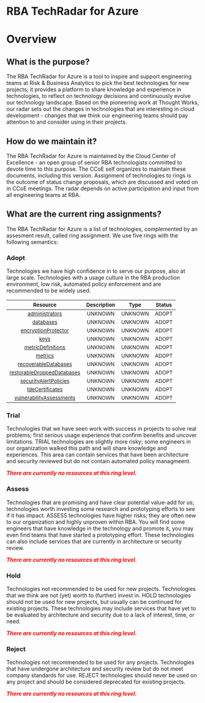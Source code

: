 
RBA TechRadar for Azure
=======================

# Overview

## What is the purpose?


The RBA TechRadar for Azure is a tool to inspire and support engineering teams at Risk & Business Analytics to pick the best technologies for new projects; it provides a platform to share knowledge and experience in technologies, to reflect on technology decisions and continuously evolve our technology landscape.  Based on the pioneering work at Thought Works, our radar sets out the changes in technologies that are interesting in cloud development - changes that we think our engineering teams should pay attention to and consider using in their projects.
## How do we maintain it?


The RBA TechRadar for Azure is maintained by the Cloud Center of Excellence - an open group of senior RBA technologists committed to devote time to this purpose.  The CCoE self organizes to maintain these documents, including this version.  Assignment of technologies to rings is the outcome of status change proposals, which are discussed and voted on in CCoE meetings.  The radar depends on active participation and input from all engineering teams at RBA.
## What are the current ring assignments?


The RBA TechRadar for Azure is a list of technologies, complemented by an assesment result, called ring assignment.  We use five rings with the following semantics:
### Adopt


Technologies we have high confidence in to serve our purpose, also at large scale.  Technologies with a usage culture in the RBA production environment, low risk, automated policy enforcement and are recommended to be widely used.  

|<sub>Resource</sub>|<sub>Description</sub>|<sub>Type</sub>|<sub>Status</sub>|
| :---: | :---: | :---: | :---: |
|<sub>[administrators](https://github.com/openrba/python-azure-techradar/tree/master/Microsoft.ADHybridHealthService/managedInstances/administrators)</sub>|<sub>UNKNOWN</sub>|<sub>UNKNOWN</sub>|<sub>ADOPT</sub>|
|<sub>[databases](https://github.com/openrba/python-azure-techradar/tree/master/Microsoft.ADHybridHealthService/managedInstances/databases)</sub>|<sub>UNKNOWN</sub>|<sub>UNKNOWN</sub>|<sub>ADOPT</sub>|
|<sub>[encryptionProtector](https://github.com/openrba/python-azure-techradar/tree/master/Microsoft.ADHybridHealthService/managedInstances/encryptionProtector)</sub>|<sub>UNKNOWN</sub>|<sub>UNKNOWN</sub>|<sub>ADOPT</sub>|
|<sub>[keys](https://github.com/openrba/python-azure-techradar/tree/master/Microsoft.ADHybridHealthService/managedInstances/keys)</sub>|<sub>UNKNOWN</sub>|<sub>UNKNOWN</sub>|<sub>ADOPT</sub>|
|<sub>[metricDefinitions](https://github.com/openrba/python-azure-techradar/tree/master/Microsoft.ADHybridHealthService/managedInstances/metricDefinitions)</sub>|<sub>UNKNOWN</sub>|<sub>UNKNOWN</sub>|<sub>ADOPT</sub>|
|<sub>[metrics](https://github.com/openrba/python-azure-techradar/tree/master/Microsoft.ADHybridHealthService/managedInstances/metrics)</sub>|<sub>UNKNOWN</sub>|<sub>UNKNOWN</sub>|<sub>ADOPT</sub>|
|<sub>[recoverableDatabases](https://github.com/openrba/python-azure-techradar/tree/master/Microsoft.ADHybridHealthService/managedInstances/recoverableDatabases)</sub>|<sub>UNKNOWN</sub>|<sub>UNKNOWN</sub>|<sub>ADOPT</sub>|
|<sub>[restorableDroppedDatabases](https://github.com/openrba/python-azure-techradar/tree/master/Microsoft.ADHybridHealthService/managedInstances/restorableDroppedDatabases)</sub>|<sub>UNKNOWN</sub>|<sub>UNKNOWN</sub>|<sub>ADOPT</sub>|
|<sub>[securityAlertPolicies](https://github.com/openrba/python-azure-techradar/tree/master/Microsoft.ADHybridHealthService/managedInstances/securityAlertPolicies)</sub>|<sub>UNKNOWN</sub>|<sub>UNKNOWN</sub>|<sub>ADOPT</sub>|
|<sub>[tdeCertificates](https://github.com/openrba/python-azure-techradar/tree/master/Microsoft.ADHybridHealthService/managedInstances/tdeCertificates)</sub>|<sub>UNKNOWN</sub>|<sub>UNKNOWN</sub>|<sub>ADOPT</sub>|
|<sub>[vulnerabilityAssessments](https://github.com/openrba/python-azure-techradar/tree/master/Microsoft.ADHybridHealthService/managedInstances/vulnerabilityAssessments)</sub>|<sub>UNKNOWN</sub>|<sub>UNKNOWN</sub>|<sub>ADOPT</sub>|

### Trial


Technologies that we have seen work with success in projects to solve real problems;  first serious usage experience that confirm benefits and uncover limitations.  TRIAL technologies are slightly more risky; some engineers in our organization walked this path and will share knowledge and experiences.  This area can contain services that have been architecture and security reviewed but do not contain automated policy managmeent.  
  
***<font color="red"> There are currently no resources at this ring level. </font>***
### Assess


Technologies that are promising and have clear potential value-add for us; technologies worth investing some research and prototyping efforts to see if it has impact.  ASSESS technologies have higher risks;  they are often new to our organization and highly unproven within RBA.  You will find some engineers that have knowledge in the technology and promote it, you may even find teams that have started a prototyping effort.  These technologies can also include services that are currently in architecture or security review.  
  
***<font color="red"> There are currently no resources at this ring level. </font>***
### Hold


Technologies not recommended to be used for new projects. Technologies that we think are not (yet) worth to (further) invest in.  HOLD technologies should not be used for new projects, but usually can be continued for existing projects.  These technologies may include services that have yet to be evaluated by architecture and security due to a lack of interest, time, or need.  
  
***<font color="red"> There are currently no resources at this ring level. </font>***
### Reject


Technologies not recommended to be used for any projects. Technologies that have undergone architecture and security review but do not meet company standards for use.  REJECT technologies should never be used on any project and should be considered deprecated for existing projects.  
  
***<font color="red"> There are currently no resources at this ring level. </font>***